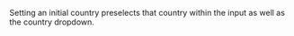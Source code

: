 Setting an initial country preselects that country within the input as well as the country dropdown.

